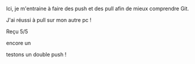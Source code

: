 Ici, je m'entraine à faire des push et des pull afin de mieux comprendre Git.

J'ai réussi à pull sur mon autre pc !

Reçu 5/5

encore un

testons un double push !
